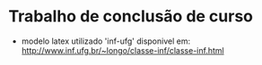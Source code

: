 # Trabalho de conclusão de curso

- modelo latex utilizado 'inf-ufg' disponivel em:
  http://www.inf.ufg.br/~longo/classe-inf/classe-inf.html
